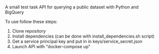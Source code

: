 A small test task API for querying a public dataset with Python and BigQuery

To use follow these steps:
1. Clone repository
2. Install dependencies (can be done with install_dependencies.sh script)
3. Get a service principal key and put in in keys/service_secret.json
4. Launch API with "docker-compose up"
